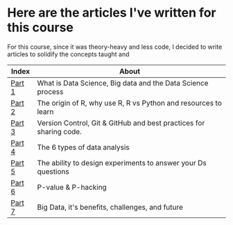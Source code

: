 # Here are the articles I've written for this course


For this course, since it was theory-heavy and less code, I decided to write articles to solidify the concepts taught and 


Index | About |
--- | --- | 
[Part 1](https://towardsdatascience.com/the-data-scientists-toolbox-part-1-c214adcc859f)| What is Data Science, Big data and the Data Science process
[Part 2](https://towardsdatascience.com/how-to-learn-r-for-data-science-3a7c8326f969)| The origin of R, why use R, R vs Python and resources to learn
[Part 3](https://towardsdatascience.com/a-crash-course-on-version-control-and-git-github-5d04e7933070)| Version Control, Git & GitHub and best practices for sharing code.
[Part 4](https://towardsdatascience.com/the-six-types-of-data-analysis-75517ba7ea61)| The 6 types of data analysis
[Part 5](https://towardsdatascience.com/designing-experiments-in-data-science-23360d2ddf84)| The ability to design experiments to answer your Ds questions
[Part 6](https://towardsdatascience.com/what-is-a-p-value-2cd0b1898e6f)| P-value & P-hacking
[Part 7](https://towardsdatascience.com/big-data-its-benefits-challenges-and-future-6fddd69ab927)| Big Data, it's benefits, challenges, and future